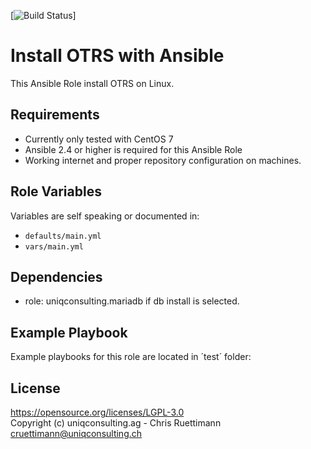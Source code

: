 [![Build Status](https://travis-ci.org/uniqconsulting.ag/ansible.otrs)]



Install OTRS with Ansible
=================

This Ansible Role install OTRS on Linux.

Requirements
------------

* Currently only tested with CentOS 7
* Ansible 2.4 or higher is required for this Ansible Role
* Working internet and proper repository configuration on machines.

Role Variables
--------------
Variables are self speaking or documented in:   
* `defaults/main.yml`
* `vars/main.yml`

Dependencies
------------

* role: uniqconsulting.mariadb if db install is selected.

Example Playbook
----------------

Example playbooks for this role are located in ´test´ folder:

License
--------------
https://opensource.org/licenses/LGPL-3.0    
Copyright (c) uniqconsulting.ag - Chris Ruettimann <cruettimann@uniqconsulting.ch>
